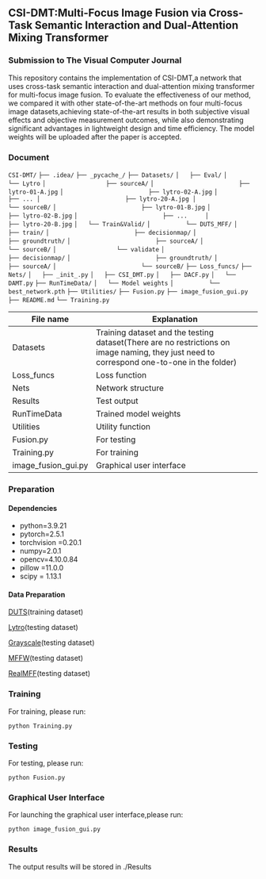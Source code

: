 ## **CSI-DMT:Multi-Focus Image Fusion via Cross-Task Semantic Interaction and Dual-Attention Mixing Transformer**

### Submission to The Visual Computer Journal

This repository contains the implementation of CSI-DMT,a network that uses cross-task semantic interaction and dual-attention mixing transformer for multi-focus image fusion. To evaluate the effectiveness of our method, we compared it with other state-of-the-art methods on four multi-focus image datasets,achieving state-of-the-art results in both subjective visual effects and objective measurement outcomes, while also demonstrating significant advantages in lightweight design and time efficiency. The model weights will be uploaded after the paper is accepted.

### Document

`CSI-DMT/`
`├── .idea/`
`├── _pycache_/`
`├── Datasets/`
`│   ├── Eval/`
`│          └── Lytro`
`│                 ├── sourceA/`
`│                        ├── lytro-01-A.jpg`
`│                        ├── lytro-02-A.jpg`
`│                        ├── ...
│                        ├── lytro-20-A.jpg
│                 └── sourceB/`
`│                        ├── lytro-01-B.jpg`
`│                        ├── lytro-02-B.jpg`
`│                        ├── ...    
│                        ├── lytro-20-B.jpg`
`│   └── Train&Valid/`
`│          └── DUTS_MFF/`
`│                 ├── train/`
`│                        ├── decisionmap/`
`│                        ├── groundtruth/`
`│                        ├── sourceA/`
`│                        └── sourceB/`
`│                 └── validate`
`│                        ├── decisionmap/`
`│                        ├── groundtruth/`
`│                        ├── sourceA/`
`│                        └── sourceB/`
`├── Loss_funcs/`
`├── Nets/`
`│   ├── _init_.py`
`│   ├── CSI_DMT.py`
`│   ├── DACF.py`
`│   └── DAMT.py`
`├── RunTimeData/`
`│   └── Model weights`
`│          └── best_network.pth`
`├── Utilities/`
`├── Fusion.py`
`├── image_fusion_gui.py`
`├── README.md`
`└── Training.py`

| File name           | Explanation                                                  |
| ------------------- | ------------------------------------------------------------ |
| Datasets            | Training dataset and the testing dataset(There are no restrictions on image naming, they just need to correspond one-to-one in the folder) |
| Loss_funcs          | Loss function                                                |
| Nets                | Network structure                                            |
| Results             | Test output                                                  |
| RunTimeData         | Trained model weights                                        |
| Utilities           | Utility function                                             |
| Fusion.py           | For testing                                                  |
| Training.py         | For training                                                 |
| image_fusion_gui.py | Graphical user interface                                     |

### Preparation

#### Dependencies

- python=3.9.21
- pytorch=2.5.1
- torchvision =0.20.1
- numpy=2.0.1
- opencv=4.10.0.84
- pillow =11.0.0
- scipy = 1.13.1 

#### Data Preparation

[DUTS](https://paperswithcode.com/dataset/duts)(training dataset)

[Lytro](https://mansournejati.ece.iut.ac.ir/content/lytro-multi-focus-dataset)(testing dataset)

[Grayscale](https://github.com/yuliu316316/MFIF/tree/master/sourceimages/grayscale)(testing dataset)

[MFFW](https://github.com/lmn-ning/ImageFusion/tree/main/FusionDiff/Dataset/Multi-Focus-Images/valid)(testing dataset)

[RealMFF](https://github.com/Zancelot/Real-MFF)(testing dataset)

### Training

For training, please run:

`python Training.py`

### Testing

For testing, please run:

`python Fusion.py`

### Graphical User Interface

For launching the graphical user interface,please run:

`python image_fusion_gui.py`

### Results

The output results will be stored in ./Results
